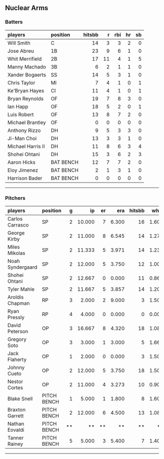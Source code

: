 ## Nuclear Arms

### Batters

 
|players           |position  | hitsbb|  r| rbi| hr| sb| 
|:-----------------|:---------|------:|--:|---:|--:|--:| 
|Will Smith        |C         |     14|  3|   3|  2|  0| 
|Jose Abreu        |1B        |     23|  9|   6|  1|  0| 
|Whit Merrifield   |2B        |     17| 11|   4|  1|  5| 
|Manny Machado     |3B        |      6|  2|   1|  1|  0| 
|Xander Bogaerts   |SS        |     14|  5|   3|  1|  0| 
|Chris Taylor      |MI        |      7|  4|   1|  0|  1| 
|Ke'Bryan Hayes    |CI        |     11|  4|   1|  0|  1| 
|Bryan Reynolds    |OF        |     19|  7|   8|  3|  0| 
|Ian Happ          |OF        |     18|  5|   2|  0|  1| 
|Luis Robert       |OF        |     13|  8|   7|  2|  0| 
|Michael Brantley  |OF        |      0|  0|   0|  0|  0| 
|Anthony Rizzo     |DH        |      9|  5|   3|  3|  0| 
|Ji-Man Choi       |DH        |     13|  3|   3|  1|  0| 
|Michael Harris II |DH        |     11|  8|   6|  3|  4| 
|Shohei Ohtani     |DH        |     15|  3|   6|  2|  3| 
|Aaron Hicks       |BAT BENCH |     12|  7|   7|  2|  0| 
|Eloy Jimenez      |BAT BENCH |      2|  1|   3|  1|  0| 
|Harrison Bader    |BAT BENCH |      0|  0|   0|  0|  0| 


* * *

### Pitchers

 
|players          |position    |  g|     ip| er|   era| hitsbb|  whip| so|  w| sv| 
|:----------------|:-----------|--:|------:|--:|-----:|------:|-----:|--:|--:|--:| 
|Carlos Carrasco  |SP          |  2| 10.000|  7| 6.300|     16| 1.600| 12|  1|  0| 
|George Kirby     |SP          |  2| 11.000|  8| 6.545|     14| 1.273| 11|  0|  0| 
|Miles Mikolas    |SP          |  2| 11.333|  5| 3.971|     14| 1.235|  5|  0|  0| 
|Noah Syndergaard |SP          |  2| 12.000|  5| 3.750|     12| 1.000| 15|  1|  0| 
|Shohei Ohtani    |SP          |  2| 12.667|  0| 0.000|     11| 0.868| 21|  2|  0| 
|Tyler Mahle      |SP          |  2| 11.667|  5| 3.857|     14| 1.200| 12|  1|  0| 
|Aroldis Chapman  |RP          |  3|  2.000|  2| 9.000|      3| 1.500|  1|  0|  0| 
|Ryan Pressly     |RP          |  4|  4.000|  0| 0.000|      0| 0.000|  7|  1|  3| 
|David Peterson   |OP          |  3| 16.667|  8| 4.320|     18| 1.080| 25|  1|  0| 
|Gregory Soto     |OP          |  3|  3.000|  1| 3.000|      5| 1.667|  3|  0|  3| 
|Jack Flaherty    |OP          |  1|  2.000|  0| 0.000|      3| 1.500|  2|  0|  0| 
|Johnny Cueto     |OP          |  2| 12.000|  5| 3.750|     18| 1.500|  8|  1|  0| 
|Nestor Cortes    |OP          |  2| 11.000|  4| 3.273|     10| 0.909| 13|  1|  0| 
|Blake Snell      |PITCH BENCH |  1|  5.000|  1| 1.800|      8| 1.600| 12|  0|  0| 
|Braxton Garrett  |PITCH BENCH |  2| 12.000|  6| 4.500|     13| 1.083|  9|  0|  0| 
|Nathan Eovaldi   |PITCH BENCH | **|     **| **|    **|     **|    **| **| **| **| 
|Tanner Rainey    |PITCH BENCH |  5|  5.000|  3| 5.400|      7| 1.400|  8|  0|  3| 


* * *


